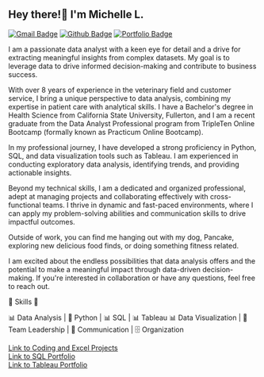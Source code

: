 ## Hey there!👋 I'm Michelle L. 
[![Gmail Badge](https://img.shields.io/badge/-hi.michelle.le@gmail.com-c14438?style=flat&logo=Gmail&logoColor=white&link=mailto:hi.michelle.le@gmail.com)](mailto:hi.michelle.le@gmail.com) [![Github Badge](https://img.shields.io/badge/-lmichelle-grey?style=flat&logo=github&logoColor=white&link=https://github.com/lmichelle/)](https://www.github.com/lmichelle/) [![Portfolio Badge](https://img.shields.io/badge/portfolio-web-blue?style=flat&link=https://l-michelle.github.io/Projects//)](https://l-michelle.github.io/portfolio/) <p align='left'>

I am a passionate data analyst with a keen eye for detail and a drive for extracting meaningful insights from complex datasets. My goal is to leverage data to drive informed decision-making and contribute to business success.

With over 8 years of experience in the veterinary field and customer service, I bring a unique perspective to data analysis, combining my expertise in patient care with analytical skills. I have a Bachelor's degree in Health Science from California State University, Fullerton, and I am a recent graduate from the Data Analyst Professional program from TripleTen Online Bootcamp (formally known as Practicum Online Bootcamp).

In my professional journey, I have developed a strong proficiency in Python, SQL, and data visualization tools such as Tableau. I am experienced in conducting exploratory data analysis, identifying trends, and providing actionable insights. 

Beyond my technical skills, I am a dedicated and organized professional, adept at managing projects and collaborating effectively with cross-functional teams. I thrive in dynamic and fast-paced environments, where I can apply my problem-solving abilities and communication skills to drive impactful outcomes.

Outside of work, you can find me hanging out with my dog, Pancake, exploring new delicious food finds, or doing something fitness related. 

I am excited about the endless possibilities that data analysis offers and the potential to make a meaningful impact through data-driven decision-making. If you're interested in collaboration or have any questions, feel free to reach out. 
  
🔧 Skills 🔧

📊 Data Analysis | 🐍 Python | 📊 SQL  | 📊 Tableau
📊 Data Visualization | 👥 Team Leadership | 💬 Communication | 🗄️ Organization

[Link to Coding and Excel Projects](https://github.com/L-michelle/Projects)</br>
[Link to SQL Portfolio](https://github.com/L-michelle/SQL-Projects)</br>
[Link to Tableau Portfolio](https://public.tableau.com/app/profile/michelle.le3091)
</p>
